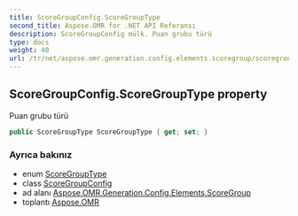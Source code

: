 ```yaml
---
title: ScoreGroupConfig.ScoreGroupType
second_title: Aspose.OMR for .NET API Referansı
description: ScoreGroupConfig mülk. Puan grubu türü
type: docs
weight: 40
url: /tr/net/aspose.omr.generation.config.elements.scoregroup/scoregroupconfig/scoregrouptype/
---
```

## ScoreGroupConfig.ScoreGroupType property

Puan grubu türü

```csharp
public ScoreGroupType ScoreGroupType { get; set; }
```

### Ayrıca bakınız

* enum [ScoreGroupType](../../../aspose.omr.generation.config.enums/scoregrouptype/)
* class [ScoreGroupConfig](../)
* ad alanı [Aspose.OMR.Generation.Config.Elements.ScoreGroup](../../scoregroupconfig/)
* toplantı [Aspose.OMR](../../../)


